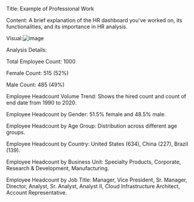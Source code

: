 Title: Example of Professional Work

Content: A brief explanation of the HR dashboard you've worked on, its functionalities, and its importance in HR analysis.

Visual:![image](https://github.com/user-attachments/assets/334114c0-19fb-4c70-b0b4-48691fc3ac64)

Analysis Details:

Total Employee Count: 1000

Female Count: 515 (52%)

Male Count: 485 (49%)

Employee Headcount Volume Trend: Shows the hired count and count of end date from 1990 to 2020.

Employee Headcount by Gender: 51.5% female and 48.5% male.

Employee Headcount by Age Group: Distribution across different age groups.

Employee Headcount by Country: United States (634), China (227), Brazil (139).

Employee Headcount by Business Unit: Specialty Products, Corporate, Research & Development, Manufacturing.

Employee Headcount by Job Title: Manager, Vice President, Sr. Manager, Director, Analyst, Sr. Analyst, Analyst II, Cloud Infrastructure Architect, Account Representative.
